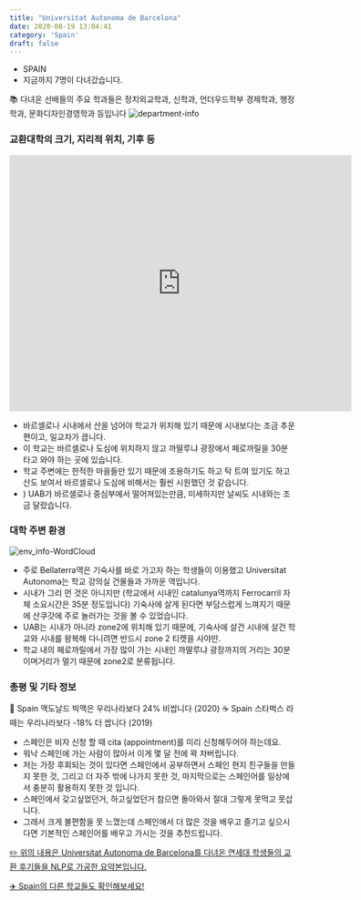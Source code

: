 ```yaml
---
title: "Universitat Autonoma de Barcelona"
date: 2020-08-19 13:04:41
category: 'Spain'
draft: false
---
```



* SPAIN
* 지금까지 7명이 다녀갔습니다. 

📚 다녀온 선배들의 주요 학과들은 정치외교학과, 신학과, 언더우드학부 경제학과, 행정학과, 문화디자인경영학과 등입니다
![department-info](../plots/ES000017.png)
### 교환대학의 크기, 지리적 위치, 기후 등
<iframe
width="600"
height="450"
frameborder="0" style="border:0"
src="https://www.google.com/maps/embed/v1/place?key=AIzaSyC9e1AME-pVmWC4hBpFdu5S4dKzyepa3HQ&q=Universitat+Autonoma+de+Barcelona&center=41.5020282,2.1046866&zoom=14" allowfullscreen>
</iframe>

* 바르셀로나 시내에서 산을 넘어야 학교가 위치해 있기 때문에 시내보다는 조금 추운 편이고, 일교차가 큽니다.
* 이 학교는 바르셀로나 도심에 위치하지 않고 까딸루냐 광장에서 페로까릴을 30분 타고 와야 하는 곳에 있습니다.
* 학교 주변에는 한적한 마을들만 있기 때문에 조용하기도 하고 탁 트여 있기도 하고 산도 보여서 바르셀로나 도심에 비해서는 훨씬 시원했던 것 같습니다.
* ) UAB가 바르셀로나 중심부에서 떨어져있는만큼, 미세하지만 날씨도 시내와는 조금 달랐습니다.


### 대학 주변 환경

![env_info-WordCloud](../univ_wordclouds_okt/env_info/ES000017_env_info_okt.png)

* 주로 Bellaterra역은 기숙사를 바로 가고자 하는 학생들이 이용했고 Universitat Autonoma는 학교 강의실 건물들과 가까운 역입니다.
* 시내가 그리 먼 것은 아니지만 (학교에서 시내인 catalunya역까지 Ferrocarril 자체 소요시간은 35분 정도입니다) 기숙사에 살게 된다면 부담스럽게 느껴지기 때문에 산쿠갓에 주로 놀러가는 것을 볼 수 있었습니다.
* UAB는 시내가 아니라 zone2에 위치해 있기 때문에, 기숙사에 살건 시내에 살건 학교와 시내를 왕복해 다니려면 반드시 zone 2 티켓을 사야만.
* 학교 내의 페로까릴에서 가장 많이 가는 시내인 까딸루냐 광장까지의 거리는 30분이며거리가 멀기 때문에 zone2로 분류됩니다.


### 총평 및 기타 정보 
🍔 Spain 맥도날드 빅맥은 우리나라보다 24% 비쌉니다 (2020)
☕️ Spain 스타벅스 라떼는 우리나라보다 -18% 더 쌉니다 (2019)
* 스페인은 비자 신청 할 때 cita (appointment)를 미리 신청해두어야 하는데요.
* 워낙 스페인에 가는 사람이 많아서 이게 몇 달 전에 꽉 차버립니다.
* 저는 가장 후회되는 것이 있다면 스페인에서 공부하면서 스페인 현지 친구들을 만들지 못한 것, 그리고 더 자주 밖에 나가지 못한 것, 마지막으로는 스페인어를 일상에서 충분히 활용하지 못한 것 입니다.
* 스페인에서 갖고싶었던거, 하고싶었던거 참으면 돌아와서 절대 그렇게 못먹고 못삽니다.
* 그래서 크게 불편함을 못 느꼈는데 스페인에서 더 많은 것을 배우고 즐기고 싶으시다면 기본적인 스페인어를 배우고 가시는 것을 추천드립니다.


[✏️ 위의 내용은 Universitat Autonoma de Barcelona를 다녀온 연세대 학생들의 교환 후기들을 NLP로 가공한 요약본입니다.](http://oia.yonsei.ac.kr/partner/expReport.asp?ucode=ES000017&bgbn=A)

[✈️ Spain의 다른 학교들도 확인해보세요!](https://yonsei-exchange.netlify.app/?category=Spain)
